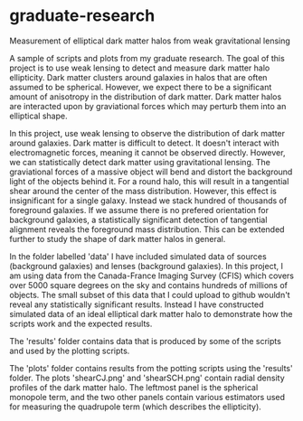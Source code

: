 # graduate-research
Measurement of elliptical dark matter halos from weak gravitational lensing

A sample of scripts and plots from my graduate research. The goal of this project is to use weak lensing to detect and measure dark matter halo ellipticity. Dark matter clusters around galaxies in halos that are often assumed to be spherical. However, we expect there to be a significant amount of anisotropy in the distribution of dark matter. Dark matter halos are interacted upon by graviational forces which may perturb them into an elliptical shape.

In this project, use weak lensing to observe the distribution of dark matter around galaxies. Dark matter is difficult to detect. It doesn't interact with electromagnetic forces, meaning it cannot be observed directly. However, we can statistically detect dark matter using gravitational lensing. The graviational forces of a massive object will bend and distort the background light of the objects behind it. For a round halo, this will result in a tangential shear around the center of the mass distribution. However, this effect is insignificant for a single galaxy. Instead we stack hundred of thousands of foreground galaxies. If we assume there is no prefered orientation for background galaxies, a statistically significant detection of tangential alignment reveals the foreground mass distribution. This can be extended further to study the shape of dark matter halos in general.

In the folder labelled 'data' I have included simulated data of sources (background galaxies) and lenses (background galaxies). In this project, I am using data from the Canada-France Imaging Survey (CFIS) which covers over 5000 square degrees on the sky and contains hundreds of millions of objects. The small subset of this data that I could upload to github wouldn't reveal any statistically significant results. Instead I have constructed simulated data of an ideal elliptical dark matter halo to demonstrate how the scripts work and the expected results.

The 'results' folder contains data that is produced by some of the scripts and used by the plotting scripts.

The 'plots' folder contains results from the potting scripts using the 'results' folder. The plots 'shearCJ.png' and 'shearSCH.png' contain radial density profiles of the dark matter halo. The leftmost panel is the spherical monopole term, and the two other panels contain various estimators used for measuring the quadrupole term (which describes the ellipticity).
